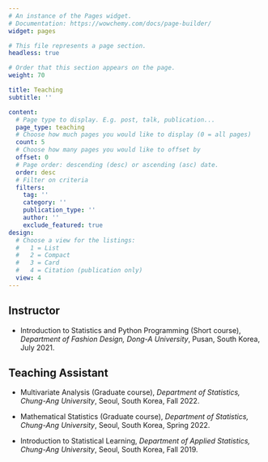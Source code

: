```yaml
---
# An instance of the Pages widget.
# Documentation: https://wowchemy.com/docs/page-builder/
widget: pages

# This file represents a page section.
headless: true

# Order that this section appears on the page.
weight: 70

title: Teaching
subtitle: ''

content:
  # Page type to display. E.g. post, talk, publication...
  page_type: teaching
  # Choose how much pages you would like to display (0 = all pages)
  count: 5
  # Choose how many pages you would like to offset by
  offset: 0
  # Page order: descending (desc) or ascending (asc) date.
  order: desc
  # Filter on criteria
  filters:
    tag: ''
    category: ''
    publication_type: ''
    author: ''
    exclude_featured: true
design:
  # Choose a view for the listings:
  #   1 = List
  #   2 = Compact
  #   3 = Card
  #   4 = Citation (publication only)
  view: 4
---
```


<!--
{{% callout note %}}
Quickly discover relevant content by [filtering publications](./publication/).
{{% /callout %}}
-->

## Instructor

- Introduction to Statistics and Python Programming (Short course), *Department of Fashion Design, Dong-A University*, Pusan, South Korea, July 2021.

## Teaching Assistant

- Multivariate Analysis (Graduate course), *Department of Statistics, Chung-Ang University*, Seoul, South Korea, Fall 2022.

- Mathematical Statistics (Graduate course), *Department of Statistics, Chung-Ang University*, Seoul, South Korea, Spring 2022.

- Introduction to Statistical Learning, *Department of Applied Statistics, Chung-Ang University*, Seoul, South Korea, Fall 2019.
